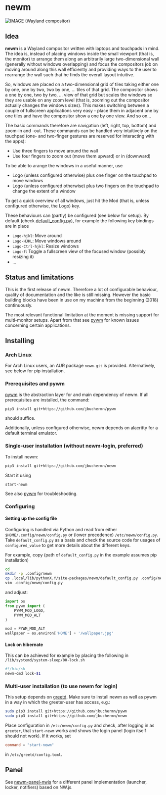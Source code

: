 # newm
[![IMAGE](https://github.com/jbuchermn/newm/blob/master/newm/resources/screenshot.png)](https://youtu.be/otMEC03ie0g)
(Wayland compositor)

## Idea

**newm** is a Wayland compositor written with laptops and touchpads in mind. The idea is, instead of placing windows inside the small viewport (that is, the monitor) to arrange them along an arbitrarily large two-dimensional wall (generally without windows overlapping) and focus the compositors job on moving around along this wall efficiently and providing ways to the user to rearrange the wall such that he finds the overall layout intuitive.

So, windows are placed on a two-dimensional grid of tiles taking either one by one, one by two, two by one, ... tiles of that grid. The compositor shows a one by one, two by two, ... view of that grid but scales the windows so they are usable on any zoom level (that is, zooming out the compositor actually changes the windows sizes). This makes switching between a couple of fullscreen applications very easy - place them in adjacent one by one tiles and have the compositor show a one by one view. And so on...

The basic commands therefore are navigation (left, right, top, bottom) and zoom-in and -out. These commands can be handled very intuitively on the touchpad (one- and two-finger gestures are reserved for interacting with the apps):
- Use three fingers to move around the wall
- Use four fingers to zoom out (move them upward) or in (downward)

To be able to arange the windows in a useful manner, use
- Logo (unless configured otherwise) plus one finger on the touchpad to move windows
- Logo (unless configured otherwise) plus two fingers on the touchpad to change the extent of a window

To get a quick overview of all windows, just hit the Mod (that is, unless configured otherwise, the Logo) key.

These behaviours can (partly) be configured (see below for setup). By default (check [default_config.py](newm/default_config.py)), for example the following key bindings are in place
- `Logo-hjkl`: Move around
- `Logo-HJKL`: Move windows around
- `Logo-Ctrl-hjkl`: Resize windows
- `Logo-f`: Toggle a fullscreen view of the focused window (possibly resizing it)
- ...

## Status and limitations

This is the first release of newm. Therefore a lot of configurable behaviour, quality of documentation and the like is still missing. However the basic building blocks have been in use on my machine from the beginning (2018) continuously.

The most relevant functional limitation at the moment is missing support for multi-monitor setups. Apart from that see [pywm](https://github.com/jbuchermn/pywm) for known issues concerning certain applications.

## Installing

### Arch Linux

For Arch Linux users, an AUR package `newm-git` is provided. Alternatively, see below for pip installation.

### Prerequisites and pywm

[pywm](https://github.com/jbuchermn/pywm) is the abstraction layer for and main dependency of newm. If all prerequisites are installed, the command:

``` sh
pip3 install git+https://github.com/jbuchermn/pywm
```

should suffice.

Additionally, unless configured otherwise, newm depends on alacritty for a default terminal emulator.

### Single-user installation (without newm-login, preferred)

To install newm:

``` sh
pip3 install git+https://github.com/jbuchermn/newm
```

Start it using

``` sh
start-newm
```

See also [pywm](https://github.com/jbuchermn/pywm) for troubleshooting.

### Configuring

#### Setting up the config file

Configuring is handled via Python and read from either `$HOME/.config/newm/config.py` or (lower precedence) `/etc/newm/config.py`. Take `default_config.py` as a basis and check the source code for usages of `configured_value` to get more details about the different keys.

For example, copy (path of `default_config.py` in the example assumes pip installation)

``` sh
cd
mkdir -p .config/newm
cp .local/lib/pythonX.Y/site-packages/newm/default_config.py .config/newm/config.py
vim .config/newm/config.py
```

and adjust:

``` py
import os
from pywm import (
    PYWM_MOD_LOGO,
    PYWM_MOD_ALT
)

mod = PYWM_MOD_ALT
wallpaper = os.environ['HOME'] + '/wallpaper.jpg'
```


#### Lock on hibernate

This can be achieved for example by placing the following in `/lib/systemd/system-sleep/00-lock.sh`

``` sh
#!/bin/sh
newm-cmd lock-$1 
```

### Multi-user installation (to use newm for login)

This setup depends on [greetd](https://git.sr.ht/~kennylevinsen/greetd). Make sure to install newm as well as pywm in a way in which the greeter-user has access, e.g.:

``` sh
sudo pip3 install git+https://github.com/jbuchermn/pywm
sudo pip3 install git+https://github.com/jbuchermn/newm
```

Place configuration in `/etc/newm/config.py` and check, after logging in as `greeter`, that `start-newm` works and shows the login panel (login itself should not work). If it works, set

``` toml
command = "start-newm"
```

in `/etc/greetd/config.toml`.

## Panel

See [newm-panel-nwjs](https://github.com/jbuchermn/newm-panel-nwjs) for a different panel implementation (launcher, locker, notifiers) based on NW.js.
